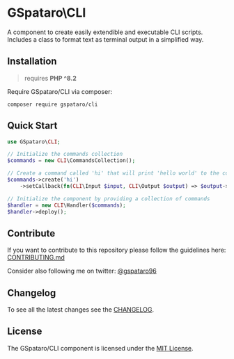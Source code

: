 # GSpataro\CLI

A component to create easily extendible and executable CLI scripts.
Includes a class to format text as terminal output in a simplified way.

## Installation

> requires **PHP ^8.2**

Require GSpataro/CLI via composer:

```
composer require gspataro/cli
```

## Quick Start

```php
use GSpataro\CLI;

// Initialize the commands collection
$commands = new CLI\CommandsCollection();

// Create a command called 'hi' that will print 'hello world' to the console
$commands->create('hi')
    ->setCallback(fn(CLI\Input $input, CLI\Output $output) => $output->print('Hello world!'));

// Initialize the component by providing a collection of commands
$handler = new CLI\Handler($commands);
$handler->deploy();
```

## Contribute

If you want to contribute to this repository please follow the guidelines here: [CONTRIBUTING.md](CONTRIBUTING.md)

Consider also following me on twitter: [@gspataro96](https://twitter.com/gspataro96)

## Changelog

To see all the latest changes see the [CHANGELOG](CHANGELOG.md).

## License

The GSpataro/CLI component is licensed under the [MIT License](LICENSE.md).
